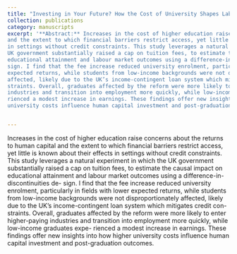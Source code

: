 ```yaml
---
title: "Investing in Your Future? How the Cost of University Shapes Labour Market Outcomes"
collection: publications
category: manuscripts
excerpt: '**Abstract:** Increases in the cost of higher education raise concerns about the returns to human capital
and the extent to which financial barriers restrict access, yet little is known about their effects
in settings without credit constraints. This study leverages a natural experiment in which the
UK government substantially raised a cap on tuition fees, to estimate the causal impact on
educational attainment and labour market outcomes using a difference-in-discontinuities de-
sign. I find that the fee increase reduced university enrolment, particularly in fields with lower
expected returns, while students from low-income backgrounds were not disproportionately
affected, likely due to the UK’s income-contingent loan system which mitigates credit con-
straints. Overall, graduates affected by the reform were more likely to enter higher-paying
industries and transition into employment more quickly, while low-income graduates expe-
rienced a modest increase in earnings. These findings offer new insights into how higher
university costs influence human capital investment and post-graduation outcomes.'


---
```

Increases in the cost of higher education raise concerns about the returns to human capital and the extent to which financial barriers restrict access, yet little is known about their effects in settings without credit constraints. This study leverages a natural experiment in which the UK government substantially raised a cap on tuition fees, to estimate the causal impact on educational attainment and labour market outcomes using a difference-in-discontinuities de- sign. I find that the fee increase reduced university enrolment, particularly in fields with lower expected returns, while students from low-income backgrounds were not disproportionately affected, likely due to the UK’s income-contingent loan system which mitigates credit con- straints. Overall, graduates affected by the reform were more likely to enter higher-paying industries and transition into employment more quickly, while low-income graduates expe- rienced a modest increase in earnings. These findings offer new insights into how higher university costs influence human capital investment and post-graduation outcomes.
